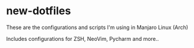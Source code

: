 # new-dotfiles
These are the configurations and scripts I'm using in Manjaro Linux (Arch)

Includes configurations for ZSH, NeoVim, Pycharm and more..

